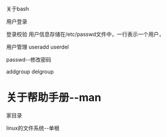 

关于bash


用户登录

登录校验
用户信息存储在/etc/passwd文件中，一行表示一个用户，





用户管理
useradd
userdel



passwd--修改密码


addgroup
delgroup






# 关于帮助手册--man

家目录


linux的文件系统--单根



